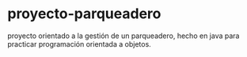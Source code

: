 # proyecto-parqueadero
proyecto orientado a la gestión de un parqueadero, hecho en java para practicar programación orientada a objetos.

